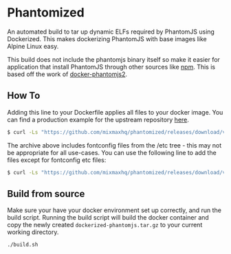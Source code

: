 # Phantomized

An automated build to tar up dynamic ELFs required by PhantomJS using Dockerized. This makes dockerizing PhantomJS with base images like Alpine Linux easy.

This build does not include the phantomjs binary itself so make it easier for application that install PhantomJS through other sources like [npm](https://github.com/Medium/phantomjs). This is based off the work of [docker-phantomjs2](https://github.com/fgrehm/docker-phantomjs2).

## How To

Adding this line to your Dockerfile applies all files to your docker image. You can find a production example for the upstream repository [here](https://github.com/Gravebot/Gravebot/blob/master/Dockerfile).

```bash
$ curl -Ls "https://github.com/mixmaxhq/phantomized/releases/download/v2.1.1/dockerized-phantomjs.tar.gz" | tar xz -C /
```

The archive above includes fontconfig files from the /etc tree - this may not be appropriate for all use-cases. You can use the following line to add the files except for fontconfig etc files:

```bash
$ curl -Ls "https://github.com/mixmaxhq/phantomized/releases/download/v2.1.1/dockerized-phantomjs-without-etc.tar.gz" | tar xz -C /
```

## Build from source

Make sure your have your docker environment set up correctly, and run the build script. Running the build script will build the docker container and copy the newly created `dockerized-phantomjs.tar.gz` to your current working directory.

```bash
./build.sh
```
